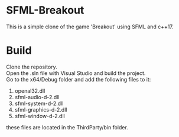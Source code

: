 # SFML-Breakout
This is a simple clone of the game 'Breakout' using SFML and c++17.

# Build
Clone the repository.</br>
Open the .sln file with Visual Studio and build the project.</br>
Go to the x64/Debug folder and add the following files to it:
1.  openal32.dll
2.  sfml-audio-d-2.dll
3.  sfml-system-d-2.dll
4.  sfml-graphics-d-2.dll
5.  sfml-window-d-2.dll

these files are located in the ThirdParty/bin folder.
